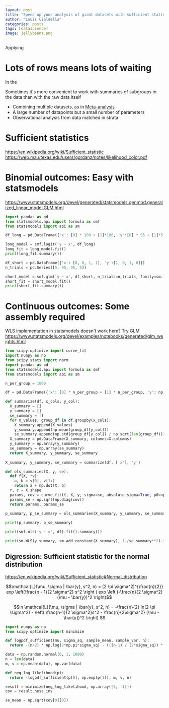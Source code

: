 ```yaml
---
layout: post
title: "Speed up your analysis of giant datasets with sufficient statistics"
author: "Louis Cialdella"
categories: posts
tags: [datascience]
image: jellybeans.png
---
```


Applying 

# Lots of rows means lots of waiting

In the 

Sometimes it's more convenient to work with summaries of subgroups in the data than with the raw data itself

- Combining multiple datasets, as in [Meta-analysis](https://en.wikipedia.org/wiki/Meta-analysis)
- A large number of datapoints but a small number of parameters
- Observational analysis from data matched in strata

# Sufficient statistics

https://en.wikipedia.org/wiki/Sufficient_statistic
https://web.ma.utexas.edu/users/gordanz/notes/likelihood_color.pdf
# Binomial outcomes: Easy with statsmodels

https://www.statsmodels.org/devel/generated/statsmodels.genmod.generalized_linear_model.GLM.html

```python
import pandas as pd
from statsmodels.api import formula as smf
from statsmodels import api as sm

df_long = pd.DataFrame({'x': [0] * 100 + [1]*100, 'y':[0] * 95 + [1]*5 + [0] * 5 + [1]*95})

long_model = smf.logit('y ~ x', df_long)
long_fit = long_model.fit()
print(long_fit.summary())

df_short = pd.DataFrame({'x': [0, 0, 1, 1], 'y':[1, 0, 1, 0]})
n_trials = pd.Series([5, 95, 95, 5])

short_model = smf.glm('y ~ x', df_short, n_trials=n_trials, family=sm.families.Binomial())
short_fit = short_model.fit()
print(short_fit.summary())
```

# Continuous outcomes: Some assembly required

WLS implementation in statsmodels doesn't work here? Try GLM https://www.statsmodels.org/devel/examples/notebooks/generated/glm_weights.html

```python
from scipy.optimize import curve_fit
import numpy as np
from scipy.stats import norm
import pandas as pd
from statsmodels.api import formula as smf
from statsmodels import api as sm

n_per_group = 1000

df = pd.DataFrame({'x': [0] * n_per_group + [1] * n_per_group, 'y': np.concatenate((norm(1, 4).rvs(n_per_group), norm(3, 4).rvs(n_per_group)))})

def summarize(df, x_cols, y_col):
  X_summary = []
  y_summary = []
  se_summary = []
  for X_values, group_df in df.groupby(x_cols):
    X_summary.append(X_values)
    y_summary.append(np.mean(group_df[y_col]))
    se_summary.append(np.std(group_df[y_col]) / np.sqrt(len(group_df)))
  X_summary = pd.DataFrame(X_summary, columns=X.columns)
  y_summary = np.array(y_summary)
  se_summary = np.array(se_summary)
  return X_summary, y_summary, se_summary
  
X_summary, y_summary, se_summary = summarize(df, ['x'], 'y')

def ols_summaries(X, y, se):
  def f(X, *v):
    a, b = v[0], v[1:]
    return a + np.dot(X, b)
  r, c = X.shape
  params, cov = curve_fit(f, X, y, sigma=se, absolute_sigma=True, p0=np.ones(c+1))
  params_se = np.sqrt(np.diag(cov))
  return params, params_se
  
p_summary, p_se_summary = ols_summaries(X_summary, y_summary, se_summary)

print(p_summary, p_se_summary)

print(smf.ols('y ~ x', df).fit().summary())

print(sm.WLS(y_summary, sm.add_constant(X_summary), 1./se_summary**2).fit().summary())
```

## Digression: Sufficient statistic for the normal distribution

https://en.wikipedia.org/wiki/Sufficient_statistic#Normal_distribution

$$\mathcal{L}(\mu, \sigma | \bar{y}, s^2, n) = (2 \pi \sigma^2)^{\frac{n}{2}} exp \left(\frac{n - 1}{2 \sigma^2} s^2 \right ) exp \left (-\frac{n}{2 \sigma^2} (\mu - \bar{y})^2 \right)$$

$$ln \mathcal{L}(\mu, \sigma | \bar{y}, s^2, n) = -\frac{n}{2} ln(2 \pi \sigma^2) - \left( \frac{n-1}{2 \sigma^2}s^2 - \frac{n}{2\sigma^2} (\mu - \bar{y})^2 \right) $$

```python
import numpy as np
from scipy.optimize import minimize

def logpdf_sufficient(mu, sigma_sq, sample_mean, sample_var, n):
  return -(n/2) * np.log(2*np.pi*sigma_sq) - (((n-1) / (2*sigma_sq)) * sample_var) - ((n / (2*sigma_sq)) * (mu - sample_mean)**2) 

data = np.random.normal(0, 1, 1000)
n = len(data)
m, v = np.mean(data), np.var(data)

def neg_log_likelihood(p):
  return -logpdf_sufficient(p[0], np.exp(p[1]), m, v, n)

result = minimize(neg_log_likelihood, np.array([5, -1]))
cov = result.hess_inv

se_mean = np.sqrt(cov[0][0])
```
